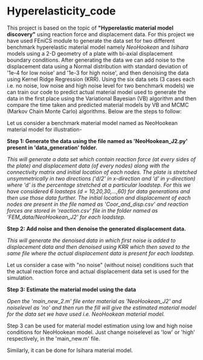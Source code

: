 # Hyperelasticity_code
This project is based on the topic of **"Hyperelastic material model discovery"** using reaction force and displacement data. For this project we have used FEniCS module to generate the data set for two different benchmark hyperelastic material model namely _NeoHookean_ and _Isihara_ models using a 2-D geometry of a plate with bi-axial displacement boundary conditions. After generating the data we can add noise to the displacement data using a Normal distribution with standard deviation of '1e-4 for low noise' and '1e-3 for high noise', and then denoising the data using Kernel Ridge Regression (KRR). Using the six data sets (3 cases each i.e. no noise, low noise and high noise level for two benchmark models) we can train our code to predict actual material model used to generate the data in the first place using the Variational Bayesian (VB) algorithm and then compare the time taken and predicted material models by VB and MCMC (Markov Chain Monte Carlo) algorithms. Below are the steps to follow:

Let us consider a benchmark material model named as NeoHookean material model for illustration-

**Step 1: Generate the data using the file named as 'NeoHookean_J2.py' present in 'data_generation' folder.**

_This will generate a data set which contain reaction force (at every sides of the plate) and displacement data (of every nodes) along with the connectivity matrix and initial location of each nodes. The plate is stretched unsymmetrically in two directions ('d/2' in x-direction and 'd' in y-direction) where 'd' is the percentage stretched at a particular loadstep. For this we have considered 6 loasteps (d = 10,20,30,...,60) for data generations and then use those data further. The initial location and displacement of each nodes are present in the file named as 'Coor_and_disp.csv' and reaction forces are stored in 'reaction.csv' file in the folder named as 'FEM_data/NeoHookean_J2' for each loadstep._


**Step 2: Add noise and then denoise the generated displacement data.**

_This will generate the denoised data in which first noise is added to displacement data and then denoised using KRR which then saved to the same file where the actual displacement data is present for each loadstep._

Let us consider a case with "no noise" (without noise) conditions such that the actual reaction force and actual displacement data set is used for the simulation. 

**Step 3: Estimate the material model using the data**

_Open the 'main_new_2.m' file enter material as 'NeoHookean_J2' and noiselevel as 'no' and then run the fill will give the estimated material model for the data set we have used i.e. NeoHookean material model._

Step 3 can be used for material model estimation using low and high noise conditions for NeoHookean model. Just change noiselevel as 'low' or 'high' respectively, in the 'main_new.m' file.

Similarly, it can be done for Isihara material model.
